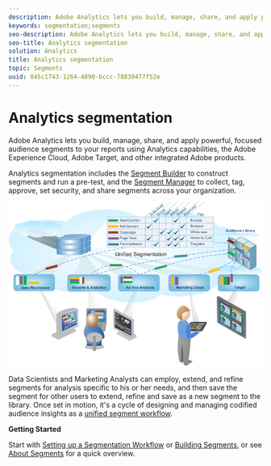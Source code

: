 ```yaml
---
description: Adobe Analytics lets you build, manage, share, and apply powerful, focused audience segments to your reports using Analytics capabilities, the Adobe Experience Cloud, Adobe Target, and other integrated Adobe products.
keywords: segmentation;segments
seo-description: Adobe Analytics lets you build, manage, share, and apply powerful, focused audience segments to your reports using Analytics capabilities, the Adobe Experience Cloud, Adobe Target, and other integrated Adobe products.
seo-title: Analytics segmentation
solution: Analytics
title: Analytics segmentation
topic: Segments
uuid: 845c1743-1264-4090-bccc-78830477f52e
---
```


# Analytics segmentation

Adobe Analytics lets you build, manage, share, and apply powerful, focused audience segments to your reports using Analytics capabilities, the Adobe Experience Cloud, Adobe Target, and other integrated Adobe products.

Analytics segmentation includes the [Segment Builder](../../components/c-segmentation/c-segmentation-workflow/seg-workflow.md#concept_BD4C17B01C5B4E378D0C14C852D055D4) to construct segments and run a pre-test, and the [Segment Manager](../../components/c-segmentation/c-segmentation-workflow/seg-workflow.md#section_7FDCD12949BE4741A402DB83AB7B37DF) to collect, tag, approve, set security, and share segments across your organization. 

![](assets/seg__overview.png)

Data Scientists and Marketing Analysts can employ, extend, and refine segments for analysis specific to his or her needs, and then save the segment for other users to extend, refine and save as a new segment to the library. Once set in motion, it's a cycle of designing and managing codified audience insights as a [unified segment workflow](../../components/c-segmentation/c-segmentation-workflow/seg-workflow.md#concept_6D2E1A72A3AD4EBBB9135094F2D9DEDF).

**Getting Started**

Start with [Setting up a Segmentation Workflow](../../components/c-segmentation/c-segmentation-workflow/seg-workflow.md#concept_6D2E1A72A3AD4EBBB9135094F2D9DEDF) or [Building Segments](../../components/c-segmentation/c-segmentation-workflow/seg-build.md#concept_BD4C17B01C5B4E378D0C14C852D055D4), or see [About Segments](../../components/c-segmentation/seg-overview.md#concept_82653C7E29FE49F5A4B5E5E93B0A6399) for a quick overview. 
